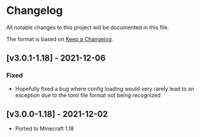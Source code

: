 # Changelog
All notable changes to this project will be documented in this file.

The format is based on [Keep a Changelog].

## [v3.0.1-1.18] - 2021-12-06
### Fixed
- Hopefully fixed a bug where config loading would very rarely lead to an exception due to the toml file format not being recognized

## [v3.0.0-1.18] - 2021-12-02
- Ported to Minecraft 1.18

[Keep a Changelog]: https://keepachangelog.com/en/1.0.0/